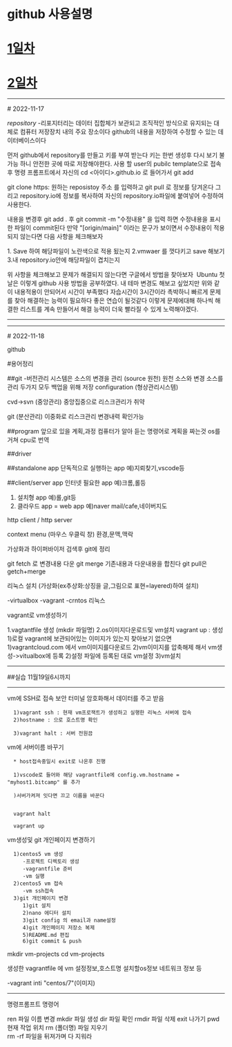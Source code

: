  github 사용설명
=====================


# [1일차](#2022-11-17)

# [2일차](#2022-11-18)

<hr/>
# 2022-11-17

   *repository*
   -리포지터리는 데이터 집합체가 보관되고 조직적인 방식으로 유지되는 대체로 컴퓨터 저장장치 내의 주요 장소이다
   github의 내용을 저장하여 수정할 수 있는 데이터베이스이다

   먼저 github에서  repository를 만들고 키를 부여 받는다 키는 한번 생성후 다시 보기 불가능 하니 안전한 곳에
   따로 저장해야한다.
   사용 할 user의 pubilc template으로 접속후 명령 프롬프트에서 자신의 cd <아이디>.github.io 로 들어가서 
   git add  

   git clone https: 원하는 reposistoy 주소  를 입력하고 
git pull 로 정보를 당겨온다 그리고 repository.io에 정보를 복사하여 자신의 repository.io파일에 붙여넣어 수정하여 사용한다.

내용을 변경후 git add . 후 git commit -m "수정내용" 을 입력 하면 수정내용을 표시한 파일이 commit된다 만약 "[origin/main]" 이라는 문구가 보이면서 수정내용이 적용되지 않는다면 다음 사항을 체크해보자


​1. Save 하여 해당파일이 노란색으로 적용 됬는지 
2.vmwaer 를 껏다키고 save 해보기
3.내 repository.io안에 해당파일이 겹치는지
​

위 사항을 체크해보고 문제가 해결되지 않는다면 구글에서 방법을 찾아보자
​
Ubuntu 첫날은 이렇게 github 사용 방법을 공부하였다.
내 테마 변경도 해보고 싶었지만 위와 같이 내용적용이 안되어서 시간이 부족했다 자습시간이 3시간이라 촉박하니 빠르게 문제를 찾아 해결하는 능력이 필요하다 좋은 연습이 될것같다 이렇게 문제에대해 하나씩 해결한 리스트를 계속 만들어서 해결 능력이 더욱 빨라질 수 있게 노력해야겠다.
<hr/>


<hr/>
# 2022-11-18

github

#용어정리

##git 
-버전관리 시스템은 소스의 변경을 관리 (source 원천) 원천 소스와 변경 소스를 관리 두가지 모두 백업을 위해 저장 
configuration (형상관리시스템)

cvd->svn (중앙관리)
중앙집중으로 리스크관리가 취약

git (분산관리)
이중화로 리스크관리 
변경내력 확인가능

##program 앞으로 있을 계획,과정
컴퓨터가 알아 듣는 명령어로 계획을 짜는것 os를 거쳐 cpu로 번역 

##driver

##standalone app
단독적으로 실행하는 app 예)지뢰찾기,vscode등

##client/server app
인터넷 필요한 app 예)크롬,롤등
   1. 설치형 app 예)롤,git등
   2. 클라우드 app = web app 예)naver mail/cafe,네이버지도

http client / http server

context menu (마우스 우클릭 창)
환경,문맥,맥락 


가상화과 하이퍼바이저 검색후 git에 정리 







git fetch 로 변경내용 다운
git merge 기존내용과 다운내용을 합친다
git pull은 getch+merge







리눅스 설치 (가상화(ex추상화:상징을 글,그림으로 표현=layered)하여 설치)

   -virtualbox
   -vagrant 
   -crntos 리눅스 

vagrant로 vm생성하기

   1.vagtantfile 생성 (mkdir 파일명)
   2.os이미지다운로드및 vm설치
      vagrant up : 생성
      1)로컬 vagrant에 보관되어있는 이미지가 있는지 찾아보기
         없으면 
         1)vagrantcloud.com 에서 vm이미지를다운로드
         2)vm이미지를 압축해제 해서 vm생성->vitualbox에 등록
      2)설정 파일에 등록된 대로 vm설정
      3)vm설치
<hr/>
##실습 11월19일6시까지
<hr/>
vm에 SSH로 접속 보안 터미널 암호화해서 데이터를 주고 받음
     
      1)vagrant ssh : 현재 vm프로잭트가 생성하고 실행한 리눅스 서버에 접속
      2)hostname : 으로 호스트명 확인 
      
      3)vagrant halt : 서버 전원끔


vm에 서버이름 바꾸기

      * host접속중일시 exit로 나온후 진행

      1)vscode로 들어와 해당 vagrantfile에 config.vm.hostname = "myhost1.bitcamp" 를 추가 
     
      )서버가켜져 잇다면 끄고 이름을 바꾼다

      
      vagrant halt  

      vagrant up  

vm생성및 git 개인페이지 변경하기

      1)centos5 vm 생성
         -프로젝트 디렉토리 생성
         -vagrantfile 준비
         -vm 실행
      2)centos5 vm 접속
         -vm ssh접속
      3)git 개인페이지 변경
         1)git 설치
         2)nano 에디터 설치
         3)git config 의 email과 name설정
         4)git 개인페이지 저장소 복제
         5)README.md 편집
         6)git commit & push
         
   
   



mkdir vm-projects
cd vm-projects

생성한 vagrantfile 에 vm 설정정보,호스트명 설치할os정보 네트워크 정보 등 

-vagrant inti "centos/7"(이미지)

<hr/>

명령프롬프트 명령어


ren 파일 이름 변경
mkdir 파일 생성
dir 파일 확인
rmdir 파일 삭제
exit 나가기
pwd 현재 작업 위치
rm (폴더명) 파일 지우기   
rm -rf  파일을 뒤져가며 다 지워라



   
